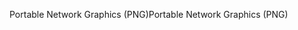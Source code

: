 <span data-ttu-id="4e534-101">Portable Network Graphics (PNG)</span><span class="sxs-lookup"><span data-stu-id="4e534-101">Portable Network Graphics (PNG)</span></span>